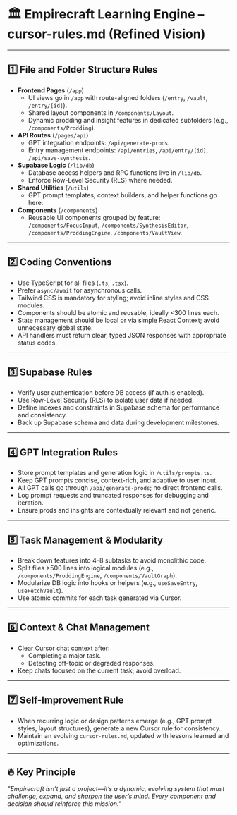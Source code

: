 # 🏛️ Empirecraft Learning Engine – cursor-rules.md (Refined Vision)


---


## 1️⃣ File and Folder Structure Rules
- **Frontend Pages** (`/app`)
  - UI views go in `/app` with route-aligned folders (`/entry`, `/vault`, `/entry/[id]`).
  - Shared layout components in `/components/Layout`.
  - Dynamic prodding and insight features in dedicated subfolders (e.g., `/components/Prodding`).
- **API Routes** (`/pages/api`)
  - GPT integration endpoints: `/api/generate-prods`.
  - Entry management endpoints: `/api/entries`, `/api/entry/[id]`, `/api/save-synthesis`.
- **Supabase Logic** (`/lib/db`)
  - Database access helpers and RPC functions live in `/lib/db`.
  - Enforce Row-Level Security (RLS) where needed.
- **Shared Utilities** (`/utils`)
  - GPT prompt templates, context builders, and helper functions go here.
- **Components** (`/components`)
  - Reusable UI components grouped by feature: `/components/FocusInput`, `/components/SynthesisEditor`, `/components/ProddingEngine`, `/components/VaultView`.


---


## 2️⃣ Coding Conventions
- Use TypeScript for all files (`.ts`, `.tsx`).
- Prefer `async/await` for asynchronous calls.
- Tailwind CSS is mandatory for styling; avoid inline styles and CSS modules.
- Components should be atomic and reusable, ideally <300 lines each.
- State management should be local or via simple React Context; avoid unnecessary global state.
- API handlers must return clear, typed JSON responses with appropriate status codes.


---


## 3️⃣ Supabase Rules
- Verify user authentication before DB access (if auth is enabled).
- Use Row-Level Security (RLS) to isolate user data if needed.
- Define indexes and constraints in Supabase schema for performance and consistency.
- Back up Supabase schema and data during development milestones.


---


## 4️⃣ GPT Integration Rules
- Store prompt templates and generation logic in `/utils/prompts.ts`.
- Keep GPT prompts concise, context-rich, and adaptive to user input.
- All GPT calls go through `/api/generate-prods`; no direct frontend calls.
- Log prompt requests and truncated responses for debugging and iteration.
- Ensure prods and insights are contextually relevant and not generic.


---


## 5️⃣ Task Management & Modularity
- Break down features into 4–8 subtasks to avoid monolithic code.
- Split files >500 lines into logical modules (e.g., `/components/ProddingEngine`, `/components/VaultGraph`).
- Modularize DB logic into hooks or helpers (e.g., `useSaveEntry`, `useFetchVault`).
- Use atomic commits for each task generated via Cursor.


---


## 6️⃣ Context & Chat Management
- Clear Cursor chat context after:
  - Completing a major task.
  - Detecting off-topic or degraded responses.
- Keep chats focused on the current task; avoid overload.


---


## 7️⃣ Self-Improvement Rule
- When recurring logic or design patterns emerge (e.g., GPT prompt styles, layout structures), generate a new Cursor rule for consistency.
- Maintain an evolving `cursor-rules.md`, updated with lessons learned and optimizations.


---


## 🔥 Key Principle
_"Empirecraft isn’t just a project—it’s a dynamic, evolving system that must challenge, expand, and sharpen the user’s mind. Every component and decision should reinforce this mission."_ 





